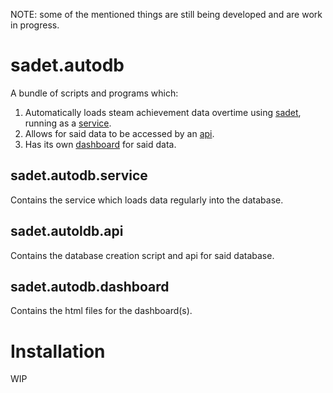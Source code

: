 NOTE: some of the mentioned things are still being developed and are work in progress.
# sadet.autodb

A bundle of scripts and programs which:
1. Automatically loads steam achievement data overtime using [sadet](https://github.com/Joyersch/sadet), running as a [service](https://github.com/Joyersch/sadet.autodb.service).  
2. Allows for said data to be accessed by an [api](https://github.com/Joyersch/sadet.autodb.api).
3. Has its own [dashboard](https://github.com/Joyersch/sadet.autodb.dashboard) for said data.

## sadet.autodb.service

Contains the service which loads data regularly into the database.

## sadet.autoldb.api
Contains the database creation script and api for said database.

## sadet.autodb.dashboard

Contains the html files for the dashboard(s).

# Installation

WIP
